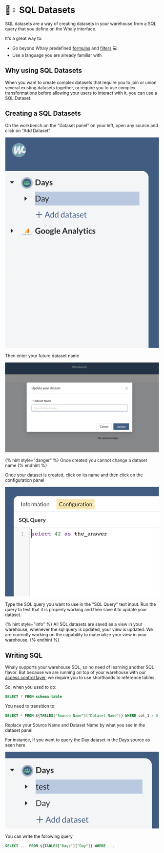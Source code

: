 # 🧙♀ SQL Datasets

SQL datasets are a way of creating datasets in your warehouse from a SQL query that you define on the Whaly interface.

It's a great way to:

* Go beyond Whaly predefined [formulas](formulas.md) and [filters](./#filter-out-the-rows-that-shouldnt-be-visible-in-your-reports) 💻
* Use a language you are already familiar with

## Why using SQL Datasets

When you want to create complex datasets that require you to join or union several existing datasets together, or require you to use complex transformations before allowing your users to interact with it, you can use a SQL Dataset.

## Creating a SQL Datasets

On the workbench on the "Dataset panel" on your left, open any source and click on "Add Dataset"

![Click on Add Dataset](<../../.gitbook/assets/image (187).png>)

Then enter your future dataset name

![Think carefully about your dataset name](<../../.gitbook/assets/image (172).png>)

{% hint style="danger" %}
Once created you cannot change a dataset name
{% endhint %}

Once your dataset is created, click on its name and then click on the configuration panel

![From here you can edit your SQL query](<../../.gitbook/assets/image (197).png>)

Type the SQL query you want to use in the "SQL Query" text input. Run the query to test that it is properly working and then save it to update your dataset.

{% hint style="info" %}
All SQL datasets are saved as a view in your warehouse, whenever the sql query is updated, your view is updated. We are currently working on the capability to materialize your view in your warehouse.
{% endhint %}

## Writing SQL

Whaly supports your warehouse SQL, so no need of learning another SQL flavor. But because we are running on top of your warehouse with our [access control layer](../../admin/manage-access-control.md),  we require you to use shorthands to reference tables.&#x20;

So, when you used to do:

```sql
SELECT * FROM schema.table
```

You need to transition to:

```sql
SELECT * FROM ${TABLES["Source Name"]["Dataset Name"]} WHERE col_1 > 0
```

Replace your Source Name and Dataset Name by what you see in the dataset panel

For instance, if you want to query the Day dataset in the Days source as seen here

![](<../../.gitbook/assets/image (209).png>)

You can write the following query

```sql
SELECT ... FROM ${TABLES["Days"]["Day"]} WHERE ...
```
